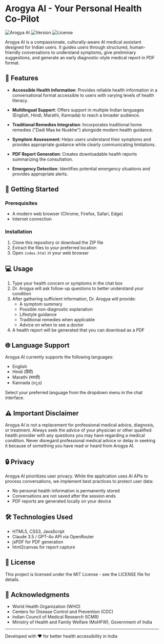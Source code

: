 # Arogya AI - Your Personal Health Co-Pilot

![Arogya AI](https://img.shields.io/badge/Arogya-AI-4285f4)
![Version](https://img.shields.io/badge/version-1.0.0-green)
![License](https://img.shields.io/badge/license-MIT-blue)

Arogya AI is a compassionate, culturally-aware AI medical assistant designed for Indian users. It guides users through structured, human-friendly conversations to understand symptoms, give preliminary suggestions, and generate an early diagnostic-style medical report in PDF format.

## 🌟 Features

- **Accessible Health Information**: Provides reliable health information in a conversational format accessible to users with varying levels of health literacy.

- **Multilingual Support**: Offers support in multiple Indian languages (English, Hindi, Marathi, Kannada) to reach a broader audience.

- **Traditional Remedies Integration**: Incorporates traditional home remedies ("Dadi Maa ke Nuskhe") alongside modern health guidance.

- **Symptom Assessment**: Helps users understand their symptoms and provides appropriate guidance while clearly communicating limitations.

- **PDF Report Generation**: Creates downloadable health reports summarizing the consultation.

- **Emergency Detection**: Identifies potential emergency situations and provides appropriate alerts.

## 🚀 Getting Started

### Prerequisites

- A modern web browser (Chrome, Firefox, Safari, Edge)
- Internet connection

### Installation

1. Clone this repository or download the ZIP file
2. Extract the files to your preferred location
3. Open `index.html` in your web browser

## 💻 Usage

1. Type your health concern or symptoms in the chat box
2. Dr. Arogya will ask follow-up questions to better understand your condition
3. After gathering sufficient information, Dr. Arogya will provide:
   - A symptom summary
   - Possible non-diagnostic explanation
   - Lifestyle guidance
   - Traditional remedies when applicable
   - Advice on when to see a doctor
4. A health report will be generated that you can download as a PDF

## 🌐 Language Support

Arogya AI currently supports the following languages:

- English
- Hindi (हिंदी)
- Marathi (मराठी)
- Kannada (ಕನ್ನಡ)

Select your preferred language from the dropdown menu in the chat interface.

## ⚠️ Important Disclaimer

Arogya AI is not a replacement for professional medical advice, diagnosis, or treatment. Always seek the advice of your physician or other qualified health provider with any questions you may have regarding a medical condition. Never disregard professional medical advice or delay in seeking it because of something you have read or heard from Arogya AI.

## 🔒 Privacy

Arogya AI prioritizes user privacy. While the application uses AI APIs to process conversations, we implement best practices to protect user data:

- No personal health information is permanently stored
- Conversations are not saved after the session ends
- PDF reports are generated locally on your device

## 🛠️ Technologies Used

- HTML5, CSS3, JavaScript
- Claude 3.5 / GPT-4o API via OpenRouter
- jsPDF for PDF generation
- html2canvas for report capture

## 📄 License

This project is licensed under the MIT License - see the LICENSE file for details.

## 🙏 Acknowledgments

- World Health Organization (WHO)
- Centers for Disease Control and Prevention (CDC)
- Indian Council of Medical Research (ICMR)
- Ministry of Health and Family Welfare (MoHFW), Government of India

---

Developed with ❤️ for better health accessibility in India